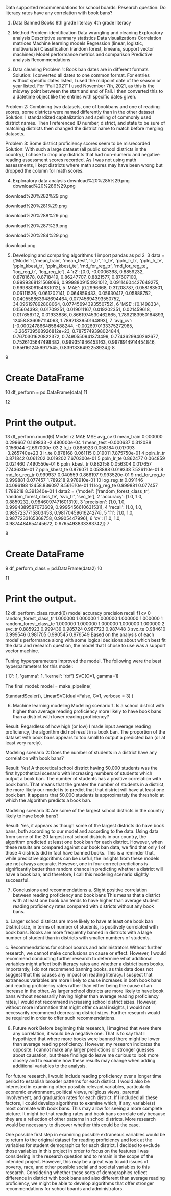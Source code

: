 Data supported recommendations for school boards:
Research question: Do literacy rates have any correlation with book bans?

1. Data
Banned Books
8th grade literacy
4th grade literacy

2. Method
Problem identification
Data wrangling and cleaning
Exploratory analysis
Descriptive summary statistics
Data visualizations
Correlation matrices
Machine learning models
Regression (linear, logistic, multivariate)
Classification (random forest, kmeans, support vector machines)
Model performance metrics and comparison
Predictive analysis
Recommendations
3. Data cleaning
Problem 1: Book ban dates are in different formats
Solution: I converted all dates to one common format. For entries without specific dates listed, I used the midpoint date of the season or year listed. For “Fall 2021” I used November 7th, 2021, as this is the midway point between the start and end of Fall. I then converted this to a datetime object like the entries with specific dates given.

Problem 2: Combining two datasets, one of bookbans and one of reading scores, some districts were named differently than in the other dataset
Solution: I standardized capitalization and spelling of commonly used district names. Then I referenced ID number, district, and state to be sure of matching districts then changed the district name to match before merging datasets.

Problem 3: Some district proficiency scores seem to be misrecorded
Solution: With such a large dataset (all public school districts in the country), I chose to drop any districts that had non-numeric and negative reading assessment scores recorded. As I was not using math assessments, I kept districts where math scores may have been wrong but dropped the column for math scores.

4. Exploratory data analysis
download%20%285%29.png
download%20%286%29.png

download%20%282%29.png

download%20%281%29.png

download%20%288%29.png

download%20%287%29.png

download%20%284%29.png

download.png

5. Developing and comparing algorithms
1
import pandas as pd
2
​
3
data = {'Model': ['mean_train', 'mean_test', 'lr_tr', 'lr_te', 'ppln_lr_tr', 'ppln_lr_te', 'ppln_kbest_tr', 'ppln_kbest_te', 'rnd_for_reg_tr', 'rnd_for_reg_te', 'log_reg_tr', 'log_reg_te'],
4
        'r2': [0.0, -0.0006368, 0.8859232, 0.8781678, 0.8718419, 0.86247707, 0.8821577, 0.87607100, 0.9999368121568096, 0.9998809154931012, 0.09114604427649275, 0.9998809154931012],
5
       'MAE': [0.2996668, 0.31208787, 0.058183501, 0.06111526, 0.061202141, 0.064859433, 0.05630417, 0.05888752, 0.040558863948694464, 0.07745694393550752, 34.096197892808064, 0.07745694393550752],
6
       'MSE': [0.1498334, 0.15604393, 0.01709251, 0.019011167, 0.019202351, 0.021459618, 0.017656712, 0.01933836, 0.8661974530462665, 1.7892183950164893, 12458.836097114063, 1.7892183950164893],
7
        'avg_cv': [-0.0002478664858488244, -0.0026970133375272985, -3.265739568926812e+23, 0.7875749398024844, 0.7670301620822372, 0.7490550941373499, 0.7743629940262677, 0.7526105647498482, 0.999351946453163, 0.9978914914454846, 0.8561612459917545, 0.8391336492253924]}
8
  
9
# Create DataFrame
10
df_perform = pd.DataFrame(data)
11
  
12
# Print the output.
13
df_perform.round(6)
Model	r2	MAE	MSE	avg_cv
0	mean_train	0.000000	0.299667	0.149833	-2.480000e-04
1	mean_test	-0.000637	0.312088	0.156044	-2.697000e-03
2	lr_tr	0.885923	0.058184	0.017093	-3.265740e+23
3	lr_te	0.878168	0.061115	0.019011	7.875750e-01
4	ppln_lr_tr	0.871842	0.061202	0.019202	7.670300e-01
5	ppln_lr_te	0.862477	0.064859	0.021460	7.490550e-01
6	ppln_kbest_tr	0.882158	0.056304	0.017657	7.743630e-01
7	ppln_kbest_te	0.876071	0.058888	0.019338	7.526110e-01
8	rnd_for_reg_tr	0.999937	0.040559	0.866197	9.993520e-01
9	rnd_for_reg_te	0.999881	0.077457	1.789218	9.978910e-01
10	log_reg_tr	0.091146	34.096198	12458.836097	8.561610e-01
11	log_reg_te	0.999881	0.077457	1.789218	8.391340e-01
1
data2 = {'model': ['random_forest_class_tr', 'random_forest_class_te', 'svc_tr', 'svc_te'],
2
        'accuracy': [1.0, 1.0, 0.8859232, 0.9846097471601319],
3
        'precision': [1.0, 1.0, 0.9994389587073609, 0.9995456610631531],
4
        'recall': [1.0, 1.0, 0.9857237715803453, 0.9817045961624274],
5
        'f1': [1.0, 1.0, 0.9877233165368758, 0.9905447996],
6
        'cv': [1.0, 1.0, 0.9874484654145672, 0.9765493833383742]}
7
  
8
# Create DataFrame
9
df_perform_class = pd.DataFrame(data2)
10
  
11
# Print the output.
12
df_perform_class.round(6)
model	accuracy	precision	recall	f1	cv
0	random_forest_class_tr	1.000000	1.000000	1.000000	1.000000	1.000000
1	random_forest_class_te	1.000000	1.000000	1.000000	1.000000	1.000000
2	svc_tr	0.885923	0.999439	0.985724	0.987723	0.987448
3	svc_te	0.984610	0.999546	0.981705	0.990545	0.976549
Based on the analysis of each model's performance along with some logical decisions about which best fit the data and research question, the model that I chose to use was a support vector machine.

Tuning hyperparameters improved the model. The following were the best hyperparameters for this model:

{'C': 1, 'gamma': 1, 'kernel': 'rbf'} SVC(C=1, gamma=1)

The final model:
model = make_pipeline(

StandardScaler(),
LinearSVC(dual=False, C=1, verbose = 3)
)

6. Machine learning modeling
Modeling scenario 1:
Is a school district with higher than average reading proficiency more likely to have book bans than a district with lower reading proficiency?

Result: Regardless of how high (or low) I made input average reading proficiency, the algorithm did not result in a book ban. The proportion of the dataset with book bans appears to too small to output a predicted ban (or at least very rarely).

Modeling scenario 2:
Does the number of students in a district have any correlation with book bans?

Result: Yes! A theoretical school district having 50,000 students was the first hypothetical scenario with increasing numbers of students which output a book ban. The number of students has a positive correlation with book bans. That means that the greater the number of students in a district, the more likely our model is to predict that that district will have at least one book ban. It appears that 50,000 students is approximately the threshold at which the algorithm predicts a book ban.

Modeling scenario 3:
Are some of the largest school districts in the country likely to have book bans?

Result: Yes, it appears as though some of the largest districts do have book bans, both according to our model and according to the data. Using data from some of the 20 largest real school districts in our country, the algorithm predicted at least one book ban for each district. However, when these results are compared against our book ban data, we find that only 1 of those 4 districts did in fact have banned books. This is a reminder that, while predictive algorithms can be useful, the insights from these models are not always accurate. However, one in four correct predictions is significantly better than random chance in predicting whether a district will have a book ban, and therefore, I call this modeling scenario slightly successful.

7. Conclusions and recommendations
a. Slight positive correlation between reading proficiency and book bans
This means that a district with at least one book ban tends to have higher than average student reading proficiency rates compared with districts without any book bans.

b. Larger school districts are more likely to have at least one book ban
District size, in terms of number of students, is positively correlated with book bans. Books are more frequently banned in districts with a large number of student than in districts with smaller numbers of students.

c. Recommendations for school boards and administrators
Without further research, we cannot make conclusions on cause or effect. However, I would recommend conducting further research to determine what additional variables might affect both literacy rates and whether a district bans books. Importantly, I do not recommend banning books, as this data does not suggest that this causes any impact on reading literacy. I suspect that extraneous variables are more likely to cause increases in both book bans and reading proficiency rates rather than either being the cause of an increase in the other. As larger school districts are more likely to have book bans without necessarily having higher than average reading proficiency rates, I would not recommend increasing school district sizes. However, without more information that might offer causal insights, I would not necessarily recommend decreasing district sizes. Further research would be required in order to offer such recommendations.

8. Future work
Before beginning this research, I imagined that were there any correlation, it would be a negative one. That is to say that I hypothized that where more books were banned there might be lower than average reading proficiency. However, my research indicates the opposite. I cannot make any larger predictions or stronger guesses about causation, but these findings do leave me curious to look more closely and to examine how these results may change when adding additional variables to the analysis.

For future research, I would include reading proficiency over a longer time period to establish broader patterns for each district. I would also be interested in examining other possibly relevant variables, particularly economic environment, political views, religious views, parental involvement, and graduation rates for each district. If I included all these factors, I could develop algorithms to examine which, if any, variable(s) most correlate with book bans. This may allow for seeing a more complete picture. It might be that reading rates and book bans correlate only because they are a reflection of other patterns in school districts. More research would be necessary to discover whether this could be the case.

One possible first step in examining possible extraneous variables would be to return to the original dataset for reading proficiency and look at the variables for student demographics for each district. I decided to exclude those variables in this project in order to focus on the features I was considering in the research question and to remain in the scope of the intended project. However, this may be a great way to add issues of poverty, race, and other possible social and societal variables to this research. Considering whether these sorts of demographics reflect difference in district with book bans and also different than average reading proficiency, we might be able to develop algorithms that offer stronger recommendations for school boards and administrators.
